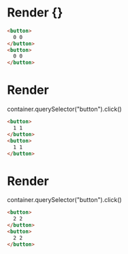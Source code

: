 # Render {}
```html
<button>
  0 0
</button>
<button>
  0 0
</button>
```


# Render 
container.querySelector("button").click()

```html
<button>
  1 1
</button>
<button>
  1 1
</button>
```


# Render 
container.querySelector("button").click()

```html
<button>
  2 2
</button>
<button>
  2 2
</button>
```